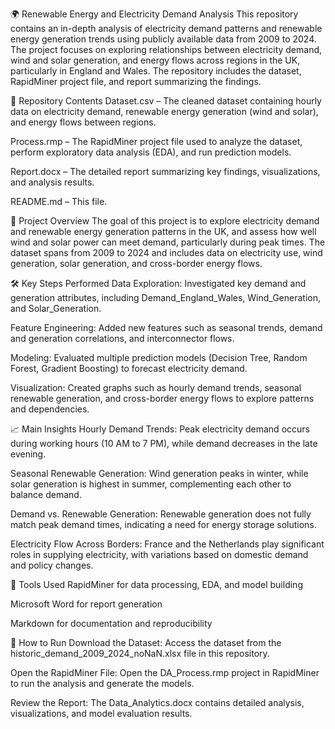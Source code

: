 🌍 Renewable Energy and Electricity Demand Analysis
This repository contains an in-depth analysis of electricity demand patterns and renewable energy generation trends using publicly available data from 2009 to 2024. The project focuses on exploring relationships between electricity demand, wind and solar generation, and energy flows across regions in the UK, particularly in England and Wales. The repository includes the dataset, RapidMiner project file, and report summarizing the findings.

📁 Repository Contents
Dataset.csv – The cleaned dataset containing hourly data on electricity demand, renewable energy generation (wind and solar), and energy flows between regions.

Process.rmp – The RapidMiner project file used to analyze the dataset, perform exploratory data analysis (EDA), and run prediction models.

Report.docx – The detailed report summarizing key findings, visualizations, and analysis results.

README.md – This file.

📌 Project Overview
The goal of this project is to explore electricity demand and renewable energy generation patterns in the UK, and assess how well wind and solar power can meet demand, particularly during peak times. The dataset spans from 2009 to 2024 and includes data on electricity use, wind generation, solar generation, and cross-border energy flows.

🛠️ Key Steps Performed
Data Exploration: Investigated key demand and generation attributes, including Demand_England_Wales, Wind_Generation, and Solar_Generation.

Feature Engineering: Added new features such as seasonal trends, demand and generation correlations, and interconnector flows.

Modeling: Evaluated multiple prediction models (Decision Tree, Random Forest, Gradient Boosting) to forecast electricity demand.

Visualization: Created graphs such as hourly demand trends, seasonal renewable generation, and cross-border energy flows to explore patterns and dependencies.

📈 Main Insights
Hourly Demand Trends: Peak electricity demand occurs during working hours (10 AM to 7 PM), while demand decreases in the late evening.

Seasonal Renewable Generation: Wind generation peaks in winter, while solar generation is highest in summer, complementing each other to balance demand.

Demand vs. Renewable Generation: Renewable generation does not fully match peak demand times, indicating a need for energy storage solutions.

Electricity Flow Across Borders: France and the Netherlands play significant roles in supplying electricity, with variations based on domestic demand and policy changes.

🧰 Tools Used
RapidMiner for data processing, EDA, and model building

Microsoft Word for report generation

Markdown for documentation and reproducibility

📑 How to Run
Download the Dataset: Access the dataset from the historic_demand_2009_2024_noNaN.xlsx file in this repository.

Open the RapidMiner File: Open the DA_Process.rmp project in RapidMiner to run the analysis and generate the models.

Review the Report: The Data_Analytics.docx contains detailed analysis, visualizations, and model evaluation results.
